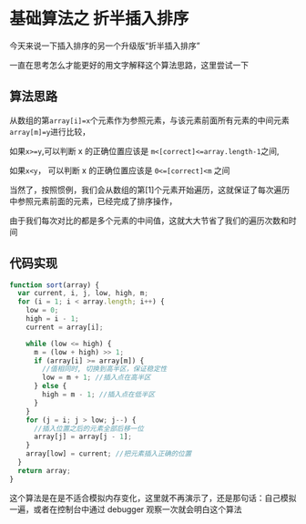 # 基础算法之 折半插入排序

今天来说一下插入排序的另一个升级版“折半插入排序”

一直在思考怎么才能更好的用文字解释这个算法思路，这里尝试一下

## 算法思路

从数组的第`array[i]=x`个元素作为参照元素，与该元素前面所有元素的中间元素`array[m]=y`进行比较，

如果`x>=y`,可以判断 x 的正确位置应该是 `m<[correct]<=array.length-1`之间,

如果`x<y`， 可以判断 x 的正确位置应该是 `0<=[correct]<m` 之间

当然了，按照惯例，我们会从数组的第[1]个元素开始遍历，这就保证了每次遍历中参照元素前面的元素，已经完成了排序操作，

由于我们每次对比的都是多个元素的中间值，这就大大节省了我们的遍历次数和时间

## 代码实现

```js
function sort(array) {
  var current, i, j, low, high, m;
  for (i = 1; i < array.length; i++) {
    low = 0;
    high = i - 1;
    current = array[i];

    while (low <= high) {
      m = (low + high) >> 1;
      if (array[i] >= array[m]) {
        //值相同时, 切换到高半区，保证稳定性
        low = m + 1; //插入点在高半区
      } else {
        high = m - 1; //插入点在低半区
      }
    }
    for (j = i; j > low; j--) {
      //插入位置之后的元素全部后移一位
      array[j] = array[j - 1];
    }
    array[low] = current; //把元素插入正确的位置
  }
  return array;
}
```

这个算法是在是不适合模拟内存变化，这里就不再演示了，还是那句话：自己模拟一遍，或者在控制台中通过 debugger 观察一次就会明白这个算法
